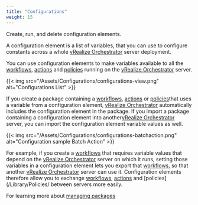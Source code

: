 ```yaml
---
title: "Configurations"
weight: 15
---
```


Create, run, and delete configuration elements.<br> 

A configuration element is a list of variables, that you can use to configure constants across a whole [vRealize Orchestrator](https://www.vmware.com/products/vrealize-orchestrator.html) server deployment.

You can use configuration elements to make variables available to all the [workflows](/Library/Worflows/), [actions](/Library/Actions/) and [policies](/Library/Policies/) running on the [vRealize Orchestrator](https://www.vmware.com/products/vrealize-orchestrator.html) server.

{{< img src="/Assets/Configurations/configurations-view.png" alt="Configurations List" >}}

If you create a package containing a [workflows](/Library/Worflows/), [actions](/Library/Actions/) or [policies](/Library/Policies/)that uses a variable from a configuration element, [vRealize Orchestrator](https://www.vmware.com/products/vrealize-orchestrator.html) automatically includes the configuration element in the package. If you import a package containing a configuration element into another[vRealize Orchestrator](https://www.vmware.com/products/vrealize-orchestrator.html) server, you can import the configuration element variable values as well. 

{{< img src="/Assets/Configurations/configurations-batchaction.png" alt="Configuration sample Batch Action" >}}

For example, if you create a [workflows](/Library/Worflows/) that requires variable values that depend on the [vRealize Orchestrator](https://www.vmware.com/products/vrealize-orchestrator.html) server on which it runs, setting those variables in a configuration element lets you export that [workflows](/Library/Worflows/), so that another [vRealize Orchestrator](https://www.vmware.com/products/vrealize-orchestrator.html) server can use it. Configuration elements therefore allow you to exchange [workflows](/Library/Worflows/), [actions](/Library/Actions/) and [policies](/Library/Policies/ between servers more easily.

For learning more about [managing packages](https://docs.vmware.com/en/vRealize-Orchestrator/8.5/com.vmware.vrealize.orchestrator-using-client-guide.doc/GUID-8A67E2A8-236A-4049-9F99-510FC0B0B1A7.html)